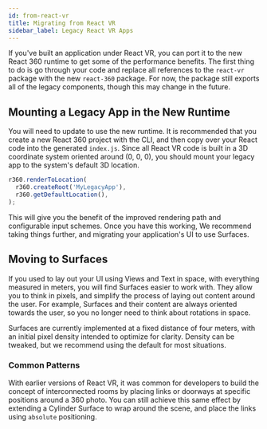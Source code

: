 ```yaml
---
id: from-react-vr
title: Migrating from React VR
sidebar_label: Legacy React VR Apps
---
```


If you've built an application under React VR, you can port it to the new React 360 runtime to get some of the performance benefits. The first thing to do is go through your code and replace all references to the `react-vr` package with the new `react-360` package. For now, the package still exports all of the legacy components, though this may change in the future.

## Mounting a Legacy App in the New Runtime

You will need to update to use the new runtime. It is recommended that you create a new React 360 project with the CLI, and then copy over your React code into the generated `index.js`. Since all React VR code is built in a 3D coordinate system oriented around (0, 0, 0), you should mount your legacy app to the system's default 3D location.

```js
r360.renderToLocation(
  r360.createRoot('MyLegacyApp'),
  r360.getDefaultLocation(),
);
```

This will give you the benefit of the improved rendering path and configurable input schemes. Once you have this working, We recommend taking things further, and migrating your application's UI to use Surfaces.

## Moving to Surfaces

If you used to lay out your UI using Views and Text in space, with everything measured in meters, you will find Surfaces easier to work with. They allow you to think in pixels, and simplify the process of laying out content around the user. For example, Surfaces and their content are always oriented towards the user, so you no longer need to think about rotations in space.

Surfaces are currently implemented at a fixed distance of four meters, with an initial pixel density intended to optimize for clarity. Density can be tweaked, but we recommend using the default for most situations.

### Common Patterns

With earlier versions of React VR, it was common for developers to build the concept of interconnected rooms by placing links or doorways at specific positions around a 360 photo. You can still achieve this same effect by extending a Cylinder Surface to wrap around the scene, and place the links using `absolute` positioning.
